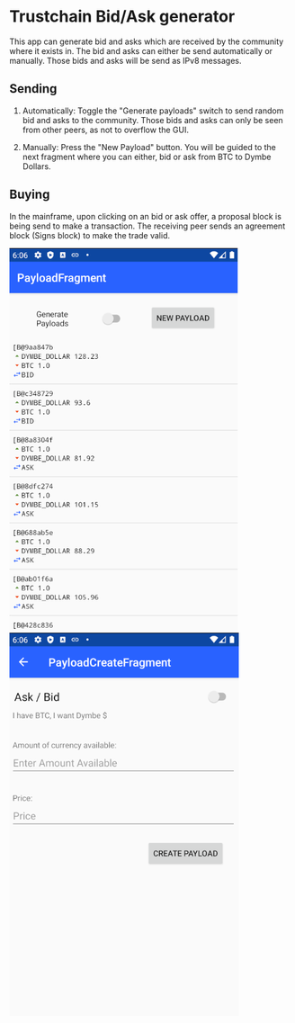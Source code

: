 # Trustchain Bid/Ask generator

This app can generate bid and asks which are received by the community where it exists in.
The bid and asks can either be send automatically or manually. Those bids and asks will be send as IPv8 messages.

## Sending

1. Automatically:
   Toggle the "Generate payloads" switch to send random bid and asks to the community.
   Those bids and asks can only be seen from other peers, as not to overflow the GUI.

1. Manually:
    Press the "New Payload" button.
    You will be guided to the next fragment where you can either, bid or ask from BTC to Dymbe Dollars.

## Buying

In the mainframe, upon clicking on an bid or ask offer, a proposal block is being send to make a transaction.
The receiving peer sends an agreement block (Signs block) to make the trade valid.

![payloadFragment](GeneratorImages/PayloadFragment.png)
![payloadCreateFragment](GeneratorImages/PayloadCreateFragment.png)
